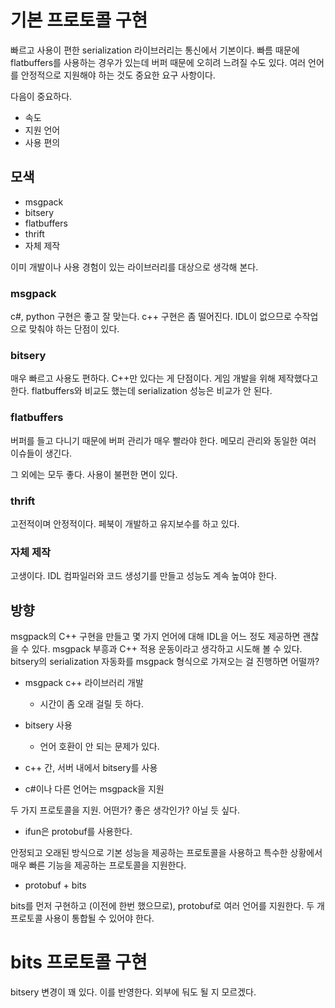 # 기본 프로토콜 구현 

빠르고 사용이 편한 serialization 라이브러리는 통신에서 기본이다. 
빠름 때문에 flatbuffers를 사용하는 경우가 있는데 버퍼 때문에 오히려 느려질 수도 있다. 
여러 언어를 안정적으로 지원해야 하는 것도 중요한 요구 사항이다. 

다음이 중요하다. 
- 속도 
- 지원 언어 
- 사용 편의 

## 모색

- msgpack 
- bitsery 
- flatbuffers
- thrift
- 자체 제작 

이미 개발이나 사용 경험이 있는 라이브러리를 대상으로 생각해 본다. 

### msgpack 

c#, python 구현은 좋고 잘 맞는다. c++ 구현은 좀 떨어진다. 
IDL이 없으므로 수작업으로 맞춰야 하는 단점이 있다.

### bitsery 

매우 빠르고 사용도 편하다. C++만 있다는 게 단점이다. 
게임 개발을 위해 제작했다고 한다. 
flatbuffers와 비교도 했는데 serialization 성능은 비교가 안 된다. 

### flatbuffers 

버퍼를 들고 다니기 때문에 버퍼 관리가 매우 빨라야 한다. 
메모리 관리와 동일한 여러 이슈들이 생긴다. 

그 외에는 모두 좋다. 사용이 불편한 면이 있다. 

### thrift 

고전적이며 안정적이다. 페북이 개발하고 유지보수를 하고 있다. 

### 자체 제작 

고생이다. IDL 컴파일러와 코드 생성기를 만들고 성능도 계속 높여야 한다. 

## 방향 

msgpack의 C++ 구현을 만들고 몇 가지 언어에 대해 IDL을 어느 정도 제공하면 
괜찮을 수 있다. msgpack 부흥과 C++ 적용 운동이라고 생각하고 시도해 볼 수 있다. 
bitsery의 serialization 자동화를 msgpack 형식으로 가져오는 걸 진행하면 어떨까? 

- msgpack c++ 라이브러리 개발 
  - 시간이 좀 오래 걸릴 듯 하다. 
  
- bitsery 사용
  - 언어 호환이 안 되는 문제가 있다. 

- c++ 간, 서버 내에서 bitsery를 사용
- c#이나 다른 언어는 msgpack을 지원 


두 가지 프로토콜을 지원. 어떤가? 좋은 생각인가? 아닐 듯 싶다. 
- ifun은 protobuf를 사용한다. 

안정되고 오래된 방식으로 기본 성능을 제공하는 프로토콜을 사용하고 
특수한 상황에서 매우 빠른 기능을 제공하는 프로토콜을 지원한다. 

- protobuf + bits 

bits를 먼저 구현하고 (이전에 한번 했으므로), protobuf로 여러 언어를 지원한다. 
두 개 프로토콜 사용이 통합될 수 있어야 한다. 


# bits 프로토콜 구현 

bitsery 변경이 꽤 있다. 이를 반영한다. 외부에 둬도 될 지 모르겠다.














